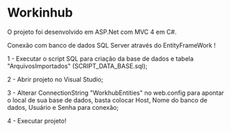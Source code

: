 # Workinhub

O projeto foi desenvolvido em ASP.Net com MVC 4 em C#.

Conexão com banco de dados SQL Server através do EntityFrameWork !

1 - Executar o script SQL para criação da base de dados e tabela "ArquivosImportados" (SCRIPT_DATA_BASE.sql); 

2 - Abrir projeto no Visual Studio;

3 - Alterar ConnectionString "WorkhubEntities" no web.config para apontar o local de sua base de dados, basta colocar Host, Nome do banco de dados, Usuário e Senha para conexão;

4 - Executar projeto!
